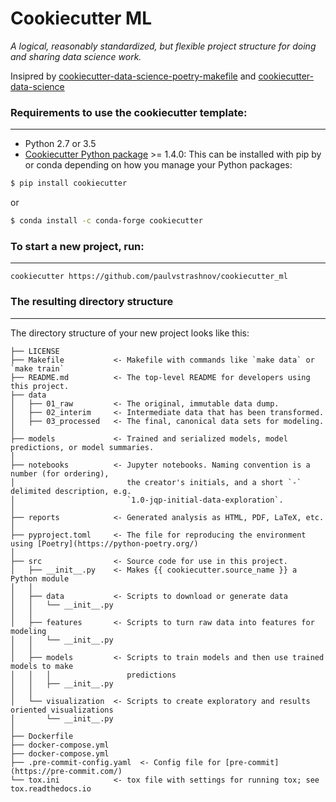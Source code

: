 # Cookiecutter ML

_A logical, reasonably standardized, but flexible project structure for doing and sharing data science work._

Insipred by [cookiecutter-data-science-poetry-makefile](https://github.com/IngerMathilde/cookiecutter-data-science-poetry-makefile) and [cookiecutter-data-science](http://drivendata.github.io/cookiecutter-data-science/)


### Requirements to use the cookiecutter template:
-----------
 - Python 2.7 or 3.5
 - [Cookiecutter Python package](http://cookiecutter.readthedocs.org/en/latest/installation.html) >= 1.4.0: This can be installed with pip by or conda depending on how you manage your Python packages:

``` bash
$ pip install cookiecutter
```

or

``` bash
$ conda install -c conda-forge cookiecutter
```


### To start a new project, run:
------------

    cookiecutter https://github.com/paulvstrashnov/cookiecutter_ml


### The resulting directory structure
------------

The directory structure of your new project looks like this: 

```
├── LICENSE
├── Makefile           <- Makefile with commands like `make data` or `make train`
├── README.md          <- The top-level README for developers using this project.
├── data
│   ├── 01_raw         <- The original, immutable data dump.
│   ├── 02_interim     <- Intermediate data that has been transformed.
│   ├── 03_processed   <- The final, canonical data sets for modeling.
│
├── models             <- Trained and serialized models, model predictions, or model summaries.
│
├── notebooks          <- Jupyter notebooks. Naming convention is a number (for ordering),
│                         the creator's initials, and a short `-` delimited description, e.g.
│                         `1.0-jqp-initial-data-exploration`.
│
├── reports            <- Generated analysis as HTML, PDF, LaTeX, etc.
│
├── pyproject.toml     <- The file for reproducing the environment using [Poetry](https://python-poetry.org/)
│
├── src                <- Source code for use in this project.
│   ├── __init__.py    <- Makes {{ cookiecutter.source_name }} a Python module
│   │
│   ├── data           <- Scripts to download or generate data
│   │   └── __init__.py
│   │
│   ├── features       <- Scripts to turn raw data into features for modeling
│   │   └── __init__.py
│   │
│   ├── models         <- Scripts to train models and then use trained models to make
│   │   │                 predictions
│   │   ├── __init__.py
│   │
│   └── visualization  <- Scripts to create exploratory and results oriented visualizations
│       └── __init__.py
│
├── Dockerfile
├── docker-compose.yml
├── docker-compose.yml
├── .pre-commit-config.yaml  <- Config file for [pre-commit](https://pre-commit.com/)
└── tox.ini            <- tox file with settings for running tox; see tox.readthedocs.io

```
